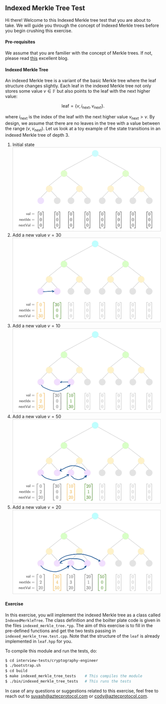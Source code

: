 ## Indexed Merkle Tree Test

Hi there! Welcome to this Indexed Merkle tree test that you are about to take. We will guide you through the concept of Indexed Merkle trees before you begin crushing this exercise.

#### Pre-requisites

We assume that you are familier with the concept of Merkle trees. If not, please read [this](https://decentralizedthoughts.github.io/2020-12-22-what-is-a-merkle-tree/) excellent blog.

#### Indexed Merkle Tree

An indexed Merkle tree is a variant of the basic Merkle tree where the leaf structure changes slightly. Each leaf in the indexed Merkle tree not only stores some value $v \in \mathbb{F}$ but also points to the leaf with the next higher value:

$$
\textsf{leaf} = \{v, i_{\textsf{next}}, v_{\textsf{next}}\}.
$$

where $i_{\textsf{next}}$ is the index of the leaf with the next higher value $v_{\textsf{next}} > v$. By design, we assume that there are no leaves in the tree with a value between the range $(v, v_{\textsf{next}})$. Let us look at a toy example of the state transitions in an indexed Merkle tree of depth 3.

1. Initial state
   ![first](../../dependencies/images/0.png)
2. Add a new value $v=30$
   ![second](../../dependencies/images/1.jpg)
3. Add a new value $v=10$
   ![third](../../dependencies/images/2.jpg)
4. Add a new value $v=50$
   ![forth](../../dependencies/images/3.jpg)
5. Add a new value $v=20$
   ![fifth](../../dependencies/images/4.jpg)

#### Exercise

In this exercise, you will implement the indexed Merkle tree as a class called `IndexedMerkleTree`. The class definition and the boilter plate code is given in the files `indexed_merkle_tree.*pp`. The aim of this exercise is to fill in the pre-defined functions and get the two tests passing in `indexed_merkle_tree.test.cpp`. Note that the structure of the `leaf` is already implemented in `leaf.hpp` for you.

To compile this module and run the tests, do:

```bash
$ cd interview-tests/cryptography-engineer
$ ./bootstrap.sh
$ cd build
$ make indexed_merkle_tree_tests    # This compiles the module
$ ./bin/indexed_merkle_tree_tests   # This runs the tests
```

In case of any questions or suggestions related to this exercise, feel free to reach out to [suyash@aztecprotocol.com](mailto:suyash@aztecprotocol.com) or [cody@aztecprotocol.com](mailto:cody@aztecprotocol.com).
